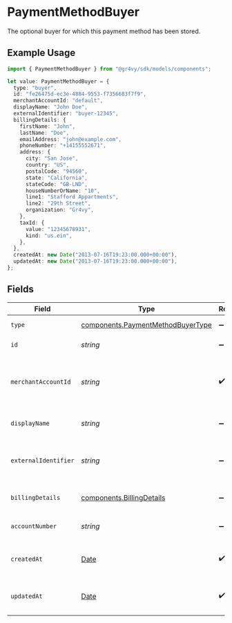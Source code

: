 # PaymentMethodBuyer

The optional buyer for which this payment method has been stored.

## Example Usage

```typescript
import { PaymentMethodBuyer } from "@gr4vy/sdk/models/components";

let value: PaymentMethodBuyer = {
  type: "buyer",
  id: "fe26475d-ec3e-4884-9553-f7356683f7f9",
  merchantAccountId: "default",
  displayName: "John Doe",
  externalIdentifier: "buyer-12345",
  billingDetails: {
    firstName: "John",
    lastName: "Doe",
    emailAddress: "john@example.com",
    phoneNumber: "+14155552671",
    address: {
      city: "San Jose",
      country: "US",
      postalCode: "94560",
      state: "California",
      stateCode: "GB-LND",
      houseNumberOrName: "10",
      line1: "Stafford Appartments",
      line2: "29th Street",
      organization: "Gr4vy",
    },
    taxId: {
      value: "12345678931",
      kind: "us.ein",
    },
  },
  createdAt: new Date("2013-07-16T19:23:00.000+00:00"),
  updatedAt: new Date("2013-07-16T19:23:00.000+00:00"),
};
```

## Fields

| Field                                                                                         | Type                                                                                          | Required                                                                                      | Description                                                                                   | Example                                                                                       |
| --------------------------------------------------------------------------------------------- | --------------------------------------------------------------------------------------------- | --------------------------------------------------------------------------------------------- | --------------------------------------------------------------------------------------------- | --------------------------------------------------------------------------------------------- |
| `type`                                                                                        | [components.PaymentMethodBuyerType](../../models/components/paymentmethodbuyertype.md)        | :heavy_minus_sign:                                                                            | Always `buyer`.                                                                               | buyer                                                                                         |
| `id`                                                                                          | *string*                                                                                      | :heavy_minus_sign:                                                                            | The ID for the buyer.                                                                         | fe26475d-ec3e-4884-9553-f7356683f7f9                                                          |
| `merchantAccountId`                                                                           | *string*                                                                                      | :heavy_check_mark:                                                                            | The ID of the merchant account this buyer belongs to.                                         | default                                                                                       |
| `displayName`                                                                                 | *string*                                                                                      | :heavy_minus_sign:                                                                            | The display name for the buyer.                                                               | John Doe                                                                                      |
| `externalIdentifier`                                                                          | *string*                                                                                      | :heavy_minus_sign:                                                                            | The merchant identifier for this buyer.                                                       | buyer-12345                                                                                   |
| `billingDetails`                                                                              | [components.BillingDetails](../../models/components/billingdetails.md)                        | :heavy_minus_sign:                                                                            | Base model with JSON encoders.                                                                |                                                                                               |
| `accountNumber`                                                                               | *string*                                                                                      | :heavy_minus_sign:                                                                            | The buyer account number                                                                      |                                                                                               |
| `createdAt`                                                                                   | [Date](https://developer.mozilla.org/en-US/docs/Web/JavaScript/Reference/Global_Objects/Date) | :heavy_check_mark:                                                                            | The date this buyer was created at.                                                           | 2013-07-16T19:23:00.000+00:00                                                                 |
| `updatedAt`                                                                                   | [Date](https://developer.mozilla.org/en-US/docs/Web/JavaScript/Reference/Global_Objects/Date) | :heavy_check_mark:                                                                            | The date this buyer was last updated at.                                                      | 2013-07-16T19:23:00.000+00:00                                                                 |